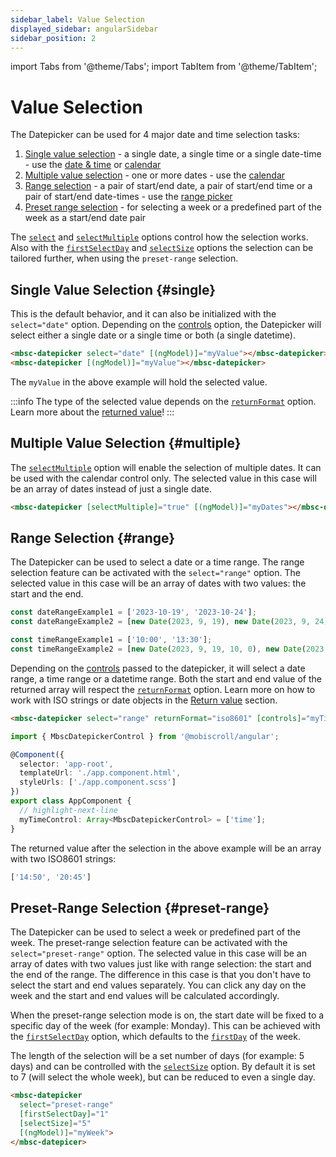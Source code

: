 ```yaml
---
sidebar_label: Value Selection
displayed_sidebar: angularSidebar
sidebar_position: 2
---
```


import Tabs from '@theme/Tabs';
import TabItem from '@theme/TabItem';

# Value Selection

The Datepicker can be used for 4 major date and time selection tasks:

1. [Single value selection](#single) - a single date, a single time or a single date-time - use the [date & time](https://demo.mobiscroll.com/angular/datetime) or [calendar](https://demo.mobiscroll.com/angular/calendar)
2. [Multiple value selection](#multiple) - one or more dates - use the [calendar](https://demo.mobiscroll.com/angular/calendar)
3. [Range selection](#range) - a pair of start/end date, a pair of start/end time or a pair of start/end date-times - use the [range picker](https://demo.mobiscroll.com/angular/range)
4. [Preset range selection](#preset-range) - for selecting a week or a predefined part of the week as a start/end date pair

The [`select`](./api#opt-select) and [`selectMultiple`](./api#opt-selectMultiple) options control how the selection works. Also with the [`firstSelectDay`](./api#opt-firstSelectDay) and [`selectSize`](./api#opt-selectSize) options the selection can be tailored further, when using the `preset-range` selection.

## Single Value Selection {#single}

This is the default behavior, and it can also be initialized with the `select="date"` option. Depending on the [controls](./controls) option, the Datepicker will select either a single date or a single time or both (a single datetime).

```html
<mbsc-datepicker select="date" [(ngModel)]="myValue"></mbsc-datepicker>
<mbsc-datepicker [(ngModel)]="myValue"></mbsc-datepicker>
```

The `myValue` in the above example will hold the selected value.

:::info
The type of the selected value depends on the [`returnFormat`](./api#opt-returnFormat) option. Learn more about the [returned value](./return-value)!
:::

## Multiple Value Selection {#multiple}

The [`selectMultiple`](./api#opt-selectMultiple) option will enable the selection of multiple dates. It can be used with the calendar control only. The selected value in this case will be an array of dates instead of just a single date.

```html
<mbsc-datepicker [selectMultiple]="true" [(ngModel)]="myDates"></mbsc-datepicker>
```

## Range Selection {#range}

The Datepicker can be used to select a date or a time range. The range selection feature can be activated with the `select="range"` option. The selected value in this case will be an array of dates with two values: the start and the end.

```javascript title="Range value examples"
const dateRangeExample1 = ['2023-10-19', '2023-10-24'];
const dateRangeExample2 = [new Date(2023, 9, 19), new Date(2023, 9, 24)];

const timeRangeExample1 = ['10:00', '13:30'];
const timeRangeExample2 = [new Date(2023, 9, 19, 10, 0), new Date(2023, 9, 19, 13, 30)];
```

Depending on the [controls](./controls) passed to the datepicker, it will select a date range, a time range or a datetime range.
Both the start and end value of the returned array will respect the [`returnFormat`](./api#opt-returnFormat) option. Learn more on how to work with ISO strings or date objects in the [Return value](./return-value) section.

<Tabs label="Example for time range selection with ISO8601 strings">
<TabItem value="html" label="app.component.html">

```html
<mbsc-datepicker select="range" returnFormat="iso8601" [controls]="myTimeControl"></mbsc-datepicker>
```

</TabItem>
<TabItem value="ts" label="app.component.ts">

```ts
import { MbscDatepickerControl } from '@mobiscroll/angular';

@Component({
  selector: 'app-root',
  templateUrl: './app.component.html',
  styleUrls: ['./app.component.scss']
})
export class AppComponent {
  // highlight-next-line
  myTimeControl: Array<MbscDatepickerControl> = ['time'];
}
```

</TabItem>
</Tabs>

The returned value after the selection in the above example will be an array with two ISO8601 strings:
```javascript title="Example value"
['14:50', '20:45']
```

## Preset-Range Selection {#preset-range}

The Datepicker can be used to select a week or predefined part of the week. The preset-range selection feature can be activated with the `select="preset-range"` option. The selected value in this case will be an array of dates with two values just like with range selection: the start and the end of the range. The difference in this case is that you don't have to select the start and end values separately. You can click any day on the week and the start and end values will be calculated accordingly.

When the preset-range selection mode is on, the start date will be fixed to a specific day of the week (for example: Monday). This can be achieved with the [`firstSelectDay`](./api#opt-firstSelectDay) option, which defaults to the [`firstDay`](./api#localization-firstDay) of the week.

The length of the selection will be a set number of days (for example: 5 days) and can be controlled with the [`selectSize`](./api#opt-selectSize) option. By default it is set to 7 (will select the whole week), but can be reduced to even a single day.

```html title="Example for selecting a work week (Monday to Friday)"
<mbsc-datepicker
  select="preset-range"
  [firstSelectDay]="1"
  [selectSize]="5"
  [(ngModel)]="myWeek">
</mbsc-datepicer>
```
